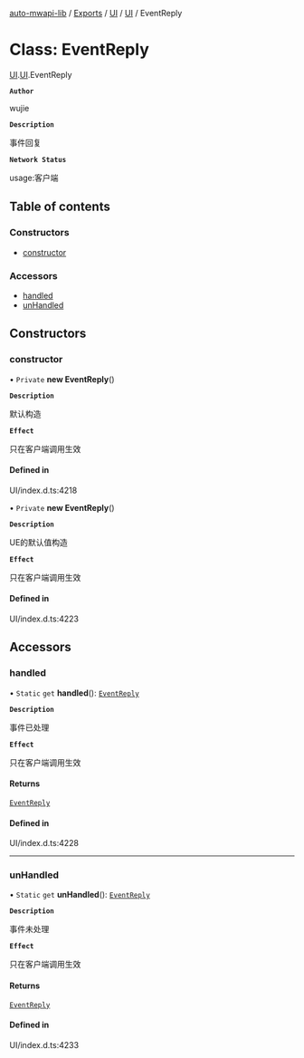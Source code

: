 [auto-mwapi-lib](../README.md) / [Exports](../modules.md) / [UI](../modules/UI.md) / [UI](../modules/UI.UI.md) / EventReply

# Class: EventReply

[UI](../modules/UI.md).[UI](../modules/UI.UI.md).EventReply

**`Author`**

wujie

**`Description`**

事件回复

**`Network Status`**

usage:客户端

## Table of contents

### Constructors

- [constructor](UI.UI.EventReply.md#constructor)

### Accessors

- [handled](UI.UI.EventReply.md#handled)
- [unHandled](UI.UI.EventReply.md#unhandled)

## Constructors

### constructor

• `Private` **new EventReply**()

**`Description`**

默认构造

**`Effect`**

只在客户端调用生效

#### Defined in

UI/index.d.ts:4218

• `Private` **new EventReply**()

**`Description`**

UE的默认值构造

**`Effect`**

只在客户端调用生效

#### Defined in

UI/index.d.ts:4223

## Accessors

### handled

• `Static` `get` **handled**(): [`EventReply`](UI.UI.EventReply.md)

**`Description`**

事件已处理

**`Effect`**

只在客户端调用生效

#### Returns

[`EventReply`](UI.UI.EventReply.md)

#### Defined in

UI/index.d.ts:4228

___

### unHandled

• `Static` `get` **unHandled**(): [`EventReply`](UI.UI.EventReply.md)

**`Description`**

事件未处理

**`Effect`**

只在客户端调用生效

#### Returns

[`EventReply`](UI.UI.EventReply.md)

#### Defined in

UI/index.d.ts:4233
